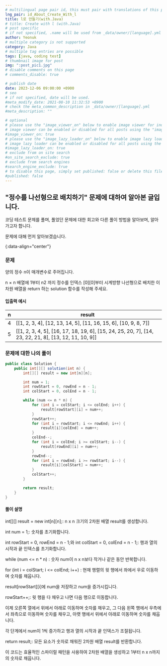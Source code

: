 ```yaml
---
# multilingual page pair id, this must pair with translations of this page. (This name must be unique)
lng_pair: id_About_Create_With_l
title: l로 만들기(with.Java)
# title: Create with l (with.Java)
# post specific
# if not specified, .name will be used from _data/owner/[language].yml
author: Yeonuk
# multiple category is not supported
category: Java
# multiple tag entries are possible
tags: [java, coding test]
# thumbnail image for post
img: ":post_pic1.jpg"
# disable comments on this page
# comments_disable: true

# publish date
date: 2023-12-06 09:00:00 +0900
# seo
# if not specified, date will be used.
#meta_modify_date: 2021-08-10 11:32:53 +0900
# check the meta_common_description in _data/owner/[language].yml
#meta_description: ""

# optional
# please use the "image_viewer_on" below to enable image viewer for individual pages or posts (_posts/ or [language]/_posts folders).
# image viewer can be enabled or disabled for all posts using the "image_viewer_posts: true" setting in _data/conf/main.yml.
#image_viewer_on: true
# please use the "image_lazy_loader_on" below to enable image lazy loader for individual pages or posts (_posts/ or [language]/_posts folders).
# image lazy loader can be enabled or disabled for all posts using the "image_lazy_loader_posts: true" setting in _data/conf/main.yml.
#image_lazy_loader_on: true
# exclude from on site search
#on_site_search_exclude: true
# exclude from search engines
#search_engine_exclude: true
# to disable this page, simply set published: false or delete this file
#published: false
---
```


<!-- outline-start -->

## "정수를 나선형으로 배치하기" 문제에 대하여 알아본 글입니다.

코딩 테스트 문제를 풀며, 풀었던 문제에 대한 회고와 다른 풀이 방법을 알아보며, 알아가고자 합니다.

문제에 대해 먼저 알아보겠습니다.

{:data-align="center"}

<!-- outline-end -->

### 문제

양의 정수 n이 매개변수로 주어집니다.

n × n 배열에 1부터 n2 까지 정수를 인덱스 [0][0]부터 시계방향 나선형으로 배치한 이차원 배열을 return 하는 solution 함수를 작성해 주세요.

#### 입출력 예시

| n   | result                                                                                                |
| --- | ----------------------------------------------------------------------------------------------------- |
| 4   | [[1, 2, 3, 4], [12, 13, 14, 5], [11, 16, 15, 6], [10, 9, 8, 7]]                                       |
| 5   | [[1, 2, 3, 4, 5], [16, 17, 18, 19, 6], [15, 24, 25, 20, 7], [14, 23, 22, 21, 8], [13, 12, 11, 10, 9]] |

### 문제에 대한 나의 풀이

```java
public class Solution {
    public int[][] solution(int n) {
        int[][] result = new int[n][n];

        int num = 1;
        int rowStart = 0, rowEnd = n - 1;
        int colStart = 0, colEnd = n - 1;

        while (num <= n * n) {
            for (int i = colStart; i <= colEnd; i++) {
                result[rowStart][i] = num++;
            }
            rowStart++;
            for (int i = rowStart; i <= rowEnd; i++) {
                result[i][colEnd] = num++;
            }
            colEnd--;
            for (int i = colEnd; i >= colStart; i--) {
                result[rowEnd][i] = num++;
            }
            rowEnd--;
            for (int i = rowEnd; i >= rowStart; i--) {
                result[i][colStart] = num++;
            }
            colStart++;
        }

        return result;
    }
}
```

#### 풀이 설명

int[][] result = new int[n][n];: n x n 크기의 2차원 배열 result를 생성합니다.

int num = 1;: 숫자를 초기화합니다.

int rowStart = 0, rowEnd = n - 1;와 int colStart = 0, colEnd = n - 1;: 행과 열의 시작과 끝 인덱스를 초기화합니다.

while (num <= n \* n) : 숫자 num이 n x n보다 작거나 같은 동안 반복합니다.

for (int i = colStart; i <= colEnd; i++) : 현재 행렬의 윗 행에서 좌에서 우로 이동하며 숫자를 채웁니다.

result[rowStart][i]에 num을 저장하고 num을 증가시킵니다.

rowStart++;: 윗 행을 다 채우고 나면 다음 행으로 이동합니다.

이제 오른쪽 열에서 위에서 아래로 이동하며 숫자를 채우고, 그 다음 왼쪽 행에서 우측에서 좌측으로 이동하며 숫자를 채우고, 아랫 행에서 위에서 아래로 이동하며 숫자를 채웁니다.

각 단계에서 num이 1씩 증가하고 행과 열의 시작과 끝 인덱스가 조절됩니다.

return result;: 모든 요소가 숫자로 채워진 2차원 배열 result를 반환합니다.

이 코드는 효율적인 스파이럴 패턴을 사용하여 2차원 배열을 생성하고 1부터 n x n까지의 숫자로 채웁니다.
